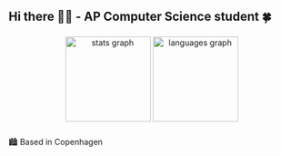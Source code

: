 ## Hi there 👋🏼 - AP Computer Science student :four_leaf_clover:

###

<div align="center">
  <img src="https://github-readme-stats.vercel.app/api?username=esralund01&hide_title=false&hide_rank=false&show_icons=true&include_all_commits=true&count_private=true&disable_animations=false&theme=dracula&locale=en&hide_border=false" height="150" alt="stats graph"  />
  <img src="https://github-readme-stats.vercel.app/api/top-langs?username=esralund01&locale=en&hide_title=false&layout=compact&card_width=320&langs_count=5&theme=dracula&hide_border=false" height="150" alt="languages graph"  />
</div>

###

🏙️ Based in Copenhagen


<!--
**esralund01/esralund01** is a ✨ _special_ ✨ repository because its `README.md` (this file) appears on your GitHub profile.

